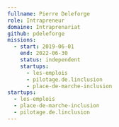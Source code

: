 ```yaml
---
fullname: Pierre Deleforge
role: Intrapreneur
domaine: Intraprenariat
github: pdeleforge
missions:
  - start: 2019-06-01
    end: 2022-06-30
    status: independent
    startups:
      - les-emplois
      - pilotage.de.linclusion
      - place-de-marche-inclusion
startups:
  - les-emplois
  - place-de-marche-inclusion
  - pilotage.de.linclusion
---
```

